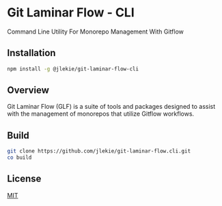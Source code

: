 # Git Laminar Flow - CLI

Command Line Utility For Monorepo Management With Gitflow

## Installation

```bash
npm install -g @jlekie/git-laminar-flow-cli
```

## Overview

Git Laminar Flow (GLF) is a suite of tools and packages designed to assist with the management of monorepos that utilize Gitflow workflows.

## Build

```bash
git clone https://github.com/jlekie/git-laminar-flow.cli.git
co build
```

## License

[MIT](./LICENSE)
